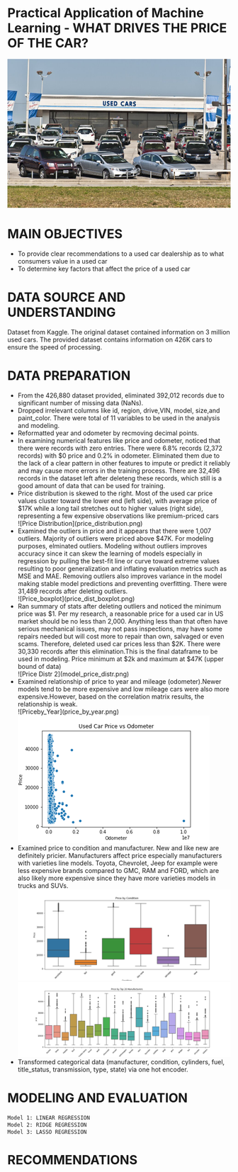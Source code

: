 # Practical Application of Machine Learning - WHAT DRIVES THE PRICE OF THE CAR?

<img src="/images/usedcardealership.jpg"/>

# MAIN OBJECTIVES
<ul>
    <li>To provide clear recommendations to a used car dealership as to what consumers value in a used car</li>
    <li>To  determine key factors that affect the price of a used car</li>
</ul>

# DATA SOURCE AND UNDERSTANDING
<p>Dataset from Kaggle. The original dataset contained information on 3 million used cars. The provided dataset contains information on 426K cars to ensure the speed of processing. </p>

# DATA PREPARATION 
<ul>
    <li>From the 426,880 dataset provided, eliminated 392,012 records due to significant number of missing data (NaNs).</li>
    <li>Dropped irrelevant columns like id, region, drive,VIN, model, size,and paint_color. There were total of 11 variables to be used in the analysis and modeling.</li>
    <li>Reformatted year and odometer by recmoving decimal points.</li>
    <li>In examining numerical features like price and odometer, noticed that there were records with zero entries. There were 6.8% records (2,372 records) with $0 price and 0.2% in odometer. Eliminated them due to the lack of a clear pattern in other features to impute or predict it reliably and may cause more errors in the training process. There are 32,496 records in the dataset left after deleteng these records, which still is a good amount of data that can be used for training. </li>
     <li>Price distribution is skewed to the right. Most of the used car price values cluster toward the lower end (left side), with average price of $17K while a long tail stretches out to higher values (right side), representing a few expensive observations like premium-priced cars </li>
   ![Price Distribution](price_distribution.png)
    <li>Examined the outliers in price and it appears that there were 1,007 outliers. Majority of outliers were priced above $47K. For modeling purposes, elminated outliers. Modeling without outliers improves accuracy since it can skew the learning of models especially in regression by pulling the best-fit line or curve toward extreme values resulting to poor generalization and inflating evaluation metrics such as MSE and MAE. Removing outliers also improves variance in the model making stable model predictions and preventing overfitting. There were 31,489 records after deleting outliers. </li>
    ![Price_boxplot](price_dist_boxplot.png)
    <li>Ran summary of stats after deleting outliers and noticed the minimum price was $1. Per my research, a reasonable price for a used car in US market should be no less than 2,000. Anything less than that often have serious mechanical issues, may not pass inspections, may have some repairs needed but will cost more to repair than own, salvaged or even scams. Therefore, deleted used car prices less than $2K. There were 30,330 records after this elimination.This is the final dataframe to be used in modeling. Price minimum at $2k and maximum at $47K (upper bound of data) </li>
    ![Price Distr 2](model_price_distr.png)
    <li>Examined relationship of price to year and mileage (odometer).Newer models tend to be more expensive and low mileage cars were also more expensive.However, based on the correlation matrix results, the relationship is weak.</li>
    ![Priceby_Year](price_by_year.png) <img src="/images/price_by_odometer.png"/> 
    <li>Examined price to condition and manufacturer. New and like new are definitely pricier. Manufacturers affect price especially manufacturers with varieties line models. Toyota, Chevrolet, Jeep for example were less expensive brands compared to GMC, RAM and FORD, which are also likely more expensive since they have more varieties models in trucks and SUVs. </li>
    <img src="/images/price_bycond_model.png"/>
    <img src="/images/price_bymanuf.png"/>
     <li>Transformed categorical data (manufacturer, condition, cylinders, fuel, title_status, transmission, type, state) via one hot encoder.</li>
</ul>

# MODELING AND EVALUATION
    Model 1: LINEAR REGRESSION
    Model 2: RIDGE REGRESSION
    Model 3: LASSO REGRESSION
    
# RECOMMENDATIONS